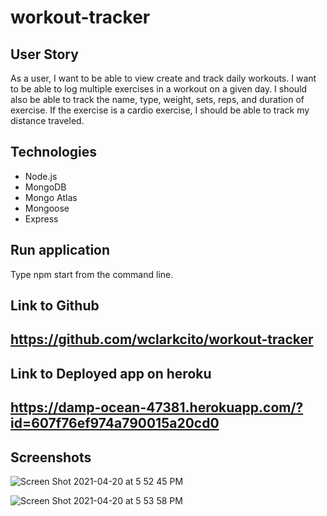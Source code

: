 # workout-tracker

## User Story

As a user, I want to be able to view create and track daily workouts. I want to be able to log multiple exercises in a workout on a given day. I should also be able to track the name, type, weight, sets, reps, and duration of exercise. If the exercise is a cardio exercise, I should be able to track my distance traveled.

## Technologies

- Node.js
- MongoDB
- Mongo Atlas
- Mongoose
- Express

## Run application

Type npm start from the command line.

## Link to Github

## https://github.com/wclarkcito/workout-tracker

## Link to Deployed app on heroku

## https://damp-ocean-47381.herokuapp.com/?id=607f76ef974a790015a20cd0

## Screenshots

![Screen Shot 2021-04-20 at 5 52 45 PM](https://user-images.githubusercontent.com/73144564/115481321-37d05800-a201-11eb-9f66-d25f57e875af.png)

![Screen Shot 2021-04-20 at 5 53 58 PM](https://user-images.githubusercontent.com/73144564/115481394-63ebd900-a201-11eb-8f39-d0b1c32ff849.png)
